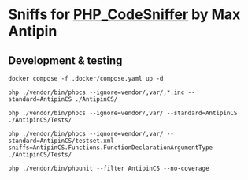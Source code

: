 # Sniffs for [PHP_CodeSniffer](https://github.com/PHPCSStandards/PHP_CodeSniffer) by Max Antipin

## Development & testing
```Shell
docker compose -f .docker/compose.yaml up -d
```

```Shell
php ./vendor/bin/phpcs --ignore=vendor/,var/,*.inc --standard=AntipinCS ./AntipinCS/

php ./vendor/bin/phpcs --ignore=vendor/,var/ --standard=AntipinCS ./AntipinCS/Tests/

php ./vendor/bin/phpcs --ignore=vendor/,var/ --standard=AntipinCS/testset.xml --sniffs=AntipinCS.Functions.FunctionDeclarationArgumentType ./AntipinCS/Tests/
```

```Shell
php ./vendor/bin/phpunit --filter AntipinCS --no-coverage
```